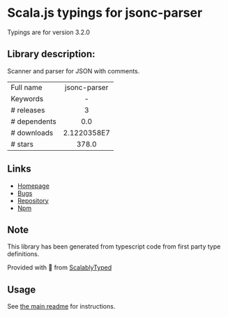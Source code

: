 
# Scala.js typings for jsonc-parser

Typings are for version 3.2.0

## Library description:
Scanner and parser for JSON with comments.

|                    |                 |
| ------------------ | :-------------: |
| Full name          | jsonc-parser |
| Keywords           | - |
| # releases         | 3 |
| # dependents       | 0.0 |
| # downloads        | 2.1220358E7 |
| # stars            | 378.0 |

## Links
- [Homepage](https://github.com/microsoft/node-jsonc-parser#readme)
- [Bugs](https://github.com/microsoft/node-jsonc-parser/issues)
- [Repository](https://github.com/microsoft/node-jsonc-parser)
- [Npm](https://www.npmjs.com/package/jsonc-parser)
    


## Note
This library has been generated from typescript code from first party type definitions.

Provided with :purple_heart: from [ScalablyTyped](https://github.com/oyvindberg/ScalablyTyped)

## Usage
See [the main readme](../../readme.md) for instructions.



